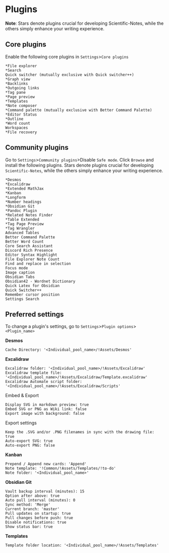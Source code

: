 # Plugins
**Note**: Stars denote plugins crucial for developing Scientific-Notes, while the others simply enhance your writing experience.

## Core plugins
Enable the following core plugins in `Settings`>`Core plugins`

```
*File explorer
*Search
Quick switcher (mutually exclusive with Quick switcher++)
*Graph view
*Backlinks
*Outgoing links
*Tag pane
*Page preview
*Templates
*Note composer
*Command palette (mutually exclusive with Better Command Palette)
*Editor Status
*Outline
*Word count
Workspaces
*File recovery
```

## Community plugins
Go to `Settings`>`Community plugins`>Disable `Safe mode`. Click `Browse` and install the following plugins. Stars denote plugins crucial for developing `Scientific-Notes`, while the others simply enhance your writing experience.

```
*Desmos
*Excalidraw
*Extended MathJax
*Kanban
*Longform
*Number headings
*Obsidian Git
*Pandoc Plugin
*Related Notes Finder
*Table Extended
*Tag Page Preview
*Tag Wrangler
Advanced Tables
Better Command Palette
Better Word Count
Core Search Assistant
Discord Rich Presence
Editor Syntax Highlight
File Explorer Note Count
Find and replace in selection
Focus mode
Image caption
Obsidian Tabs
Obsidian42 - Wordnet Dictionary
Quick Latex for Obsidian
Quick Switcher++
Remember cursor position
Settings Search
```

## Preferred settings
To change a plugin's settings, go to `Settings`>`Plugin options`>`<Plugin_name>`

**Desmos**
```
Cache Directory: '<Individual_pool_name>/!Assets/Desmos'
```

**Excalidraw**
```
Excalidraw folder: '<Individual_pool_name>/!Assets/Excalidraw'
Excalidraw template file: '<Individual_pool_name>/!Assets/Excalidraw/Template.excalidraw'
Excalidraw Automate script folder: '<Individual_pool_name>/!Assets/Excalidraw/Scripts'
```
Embed & Export
```
Display SVG in markdown preview: true
Embed SVG or PNG as Wiki link: false
Export image with background: false
```
Export settings
```
Keep the .SVG and/or .PNG filenames in sync with the drawing file: true
Auto-export SVG: true
Auto-export PNG: false
```

**Kanban**
```
Prepend / Append new cards: 'Append'
Note template: '!Common/!Assets/Templates/!to-do'
Note folder: '<Individual_pool_name>'
```

**Obsidian Git**
```
Vault backup interval (minutes): 15
Option after above: true
Auto pull interval (minutes): 0
Sync method: 'Merge'
Current branch: 'master'
Pull updates on startup: true
Pull changes before push: true
Disable notifications: true
Show status bar: true
```

**Templates**
```
Template folder location: '<Individual_pool_name>/!Assets/Templates'
```